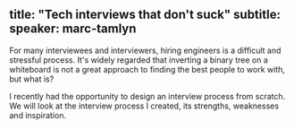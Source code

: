 title: "Tech interviews that don't suck"
subtitle:
speaker: marc-tamlyn
---
For many interviewees and interviewers, hiring engineers is a difficult and stressful process. It's widely regarded that inverting a binary tree on a whiteboard is not a great approach to finding the best people to work with, but what is?

I recently had the opportunity to design an interview process from scratch. We will look at the interview process I created, its strengths, weaknesses and inspiration.